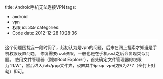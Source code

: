 title: Android手机无法连接VPN
tags:
  - android
  - vpn
  - 权限
id: 359
categories:
  - Code
date: 2012-12-28 10:28:36
---

这个问题困扰我一段时间了，起初认为是vpn的问题，后来在网上搜索才知道是手机权限设置问题。
修复需要root权限，一般也是在手机root之后会出现类似问题。
使用文件管理器（例如Root Explorer），首先确定文件管理器的权限为“R/W”，然后进入/etc/ppp文件夹，设置其中ip-up-vpn权限为777（全打上对勾）即可。